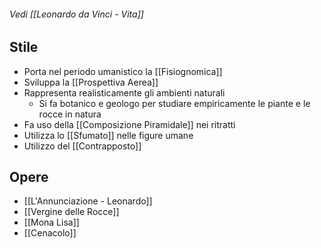 ###### Vedi [[Leonardo da Vinci - Vita]]
## Stile
- Porta nel periodo umanistico la [[Fisiognomica]]
- Sviluppa la [[Prospettiva Aerea]]
- Rappresenta realisticamente gli ambienti naturali
	- Si fa botanico e geologo per studiare empiricamente le piante e le rocce in natura
- Fa uso della [[Composizione Piramidale]] nei ritratti
- Utilizza lo [[Sfumato]] nelle figure umane
- Utilizzo del [[Contrapposto]]
## Opere
- [[L'Annunciazione - Leonardo]]
- [[Vergine delle Rocce]]
- [[Mona Lisa]]
- [[Cenacolo]]